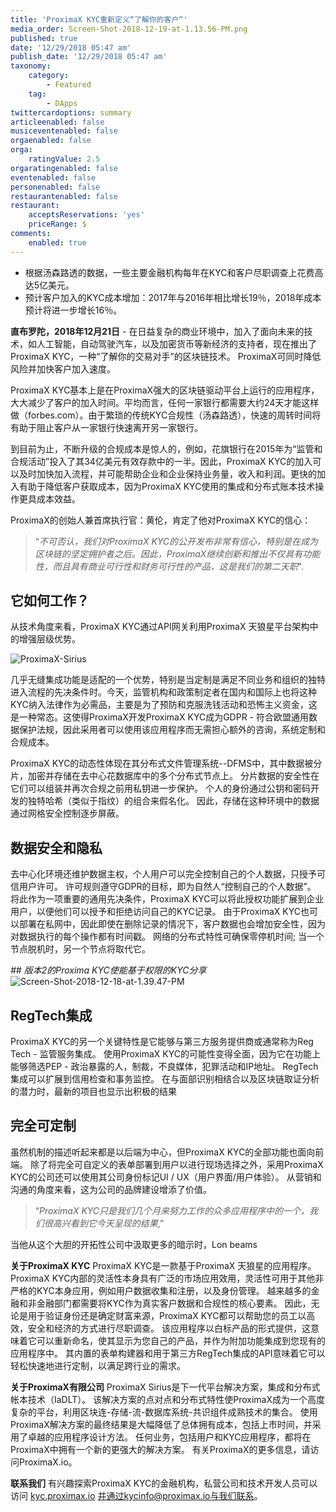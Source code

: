 ```yaml
---
title: 'ProximaX KYC重新定义“了解你的客户“'
media_order: Screen-Shot-2018-12-19-at-1.13.56-PM.png
published: true
date: '12/29/2018 05:47 am'
publish_date: '12/29/2018 05:47 am'
taxonomy:
    category:
        - Featured
    tag:
        - DApps
twittercardoptions: summary
articleenabled: false
musiceventenabled: false
orgaenabled: false
orga:
    ratingValue: 2.5
orgaratingenabled: false
eventenabled: false
personenabled: false
restaurantenabled: false
restaurant:
    acceptsReservations: 'yes'
    priceRange: $
comments:
    enabled: true
---
```


* 根据汤森路透的数据，一些主要金融机构每年在KYC和客户尽职调查上花费高达5亿美元。
* 预计客户加入的KYC成本增加：2017年与2016年相比增长19％，2018年成本预计将进一步增长16％。


**直布罗陀，2018年12月21日** - 在日益复杂的商业环境中，加入了面向未来的技术，如人工智能，自动驾驶汽车，以及加密货币等新经济的支持者，现在推出了ProximaX KYC，一种“了解你的交易对手”的区块链技术。 ProximaX可同时降低风险并加快客户加入速度。

ProximaX KYC基本上是在ProximaX强大的区块链驱动平台上运行的应用程序，大大减少了客户的加入时间。平均而言，任何一家银行都需要大约24天才能这样做（forbes.com）。由于繁琐的传统KYC合规性（汤森路透），快速的周转时间将有助于阻止客户从一家银行快速离开另一家银行。

到目前为止，不断升级的合规成本是惊人的，例如，花旗银行在2015年为“监管和合规活动”投入了其34亿美元有效存款中的一半。因此，ProximaX KYC的加入可以及时加快加入流程，并可能帮助企业和企业保持业务量，收入和利润。更快的加入有助于降低客户获取成本，因为ProximaX KYC使用的集成和分布式账本技术操作更具成本效益。 

ProximaX的创始人兼首席执行官：黄伦，肯定了他对ProximaX KYC的信心：

> “*不可否认，我们对ProximaX KYC的公开发布非常有信心，特别是在成为区块链的坚定拥护者之后。因此，ProximaX继续创新和推出不仅具有功能性，而且具有商业可行性和财务可行性的产品，这是我们的第二天职*".

## 它如何工作？

从技术角度来看，ProximaX KYC通过API网关利用ProximaX 天狼星平台架构中的增强层级优势。

![ProximaX-Sirius](/content/images/2018/12/ProximaX-Sirius.png)

几乎无缝集成功能是适配的一个优势，特别是当定制是满足不同业务和组织的独特进入流程的先决条件时。今天，监管机构和政策制定者在国内和国际上也将这种KYC纳入法律作为必需品，主要是为了预防和克服洗钱活动和恐怖主义资金，这是一种常态。这使得ProximaX开发ProximaX KYC成为GDPR - 符合欧盟通用数据保护法规，因此采用者可以使用该应用程序而无需担心额外的咨询，系统定制和合规成本。

ProximaX KYC的动态性体现在其分布式文件管理系统--DFMS中，其中数据被分片，加密并存储在去中心花数据库中的多个分布式节点上。 分片数据的安全性在它们可以组装并再次合规之前用私钥进一步保护。 个人的身份通过公钥和密码开发的独特哈希（类似于指纹）的组合来假名化。 因此，存储在这种环境中的数据通过网格安全控制逐步屏蔽。

## 数据安全和隐私

去中心化环境还维护数据主权，个人用户可以完全控制自己的个人数据，只授予可信用户许可。 许可规则遵守GDPR的目标，即为自然人“控制自己的个人数据”。 将此作为一项重要的通用先决条件，ProximaX KYC可以将此授权功能扩展到企业用户，以便他们可以授予和拒绝访问自己的KYC记录。 由于ProximaX KYC也可以部署在私网中，因此即使在删除记录的情况下，客户数据也会增加安全性，因为对数据执行的每个操作都有时间戳。 网络的分布式特性可确保零停机时间; 当一个节点脱机时，另一个节点将取代它。

*## 版本2的Proxima KYC使能基于权限的KYC分享*
![Screen-Shot-2018-12-18-at-1.39.47-PM](/content/images/2018/12/Screen-Shot-2018-12-18-at-1.39.47-PM.png)
        

## RegTech集成

ProximaX KYC的另一个关键特性是它能够与第三方服务提供商或通常称为Reg Tech - 监管服务集成。 使用ProximaX KYC的可能性变得全面，因为它在功能上能够筛选PEP - 政治暴露的人，制裁，不良媒体，犯罪活动和IP地址。 RegTech集成可以扩展到信用检查和事务监控。 在与面部识别相结合以及区块链取证分析的潜力时，最新的项目也显示出积极的结果

## 完全可定制

虽然机制的描述听起来都是以后端为中心，但ProximaX KYC的全部功能也面向前端。 除了将完全可自定义的表单部署到用户以进行现场选择之外，采用ProximaX KYC的公司还可以使用其公司身份标记UI / UX（用户界面/用户体验）。 从营销和沟通的角度来看，这为公司的品牌建设增添了价值。

> “*ProximaX KYC只是我们几个月来努力工作的众多应用程序中的一个，我们很高兴看到它今天呈现的结果*,” 

当他从这个大胆的开拓性公司中汲取更多的暗示时，Lon beams



**关于ProximaX KYC**
ProximaX KYC是一款基于ProximaX 天狼星的应用程序。 ProximaX KYC内部的灵活性本身具有广泛的市场应用效用，灵活性可用于其他非严格的KYC本身应用，例如用户数据收集和注册，以及身份管理。 越来越多的金融和非金融部门都需要将KYC作为真实客户数据和合规性的核心要素。 因此，无论是用于验证身份还是确定财富来源，ProximaX KYC都可以帮助您的员工以高效，安全和经济的方式进行尽职调查。 该应用程序以白标产品的形式提供，这意味着它可以重新命名，使其显示为您自己的产品，并作为附加功能集成到您现有的应用程序中。 其内置的表单构建器和用于第三方RegTech集成的API意味着它可以轻松快速地进行定制，以满足跨行业的需求。



**关于ProximaX有限公司**
ProximaX Sirius是下一代平台解决方案，集成和分布式帐本技术（IaDLT）。 该解决方案的点对点和分布式特性使ProximaX成为一个高度复杂的平台，利用区块连-存储-流-数据库系统-共识组件成熟技术的集合。 使用ProximaX解决方案的最终结果是大幅降低了总体拥有成本，包括上市时间，并采用了卓越的应用程序设计方法。 任何业务，包括用户和KYC应用程序，都将在ProximaX中拥有一个新的更强大的解决方案。 有关ProximaX的更多信息，请访问ProximaX.io。



**联系我们**
有兴趣探索ProximaX KYC的金融机构，私营公司和技术开发人员可以访问  [kyc.proximax.io](https://kyc.proximax.io) 并通过kycinfo@proximax.io与我们联系。
